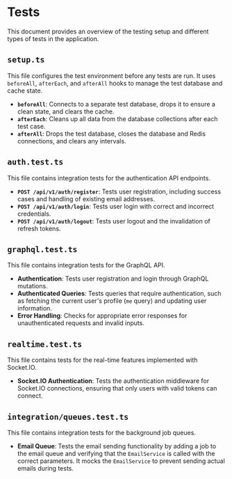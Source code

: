 # Tests

This document provides an overview of the testing setup and different types of tests in the application.

## `setup.ts`

This file configures the test environment before any tests are run. It uses `beforeAll`, `afterEach`, and `afterAll` hooks to manage the test database and cache state.

- **`beforeAll`**: Connects to a separate test database, drops it to ensure a clean state, and clears the cache.
- **`afterEach`**: Cleans up all data from the database collections after each test case.
- **`afterAll`**: Drops the test database, closes the database and Redis connections, and clears any intervals.

## `auth.test.ts`

This file contains integration tests for the authentication API endpoints.

- **`POST /api/v1/auth/register`**: Tests user registration, including success cases and handling of existing email addresses.
- **`POST /api/v1/auth/login`**: Tests user login with correct and incorrect credentials.
- **`POST /api/v1/auth/logout`**: Tests user logout and the invalidation of refresh tokens.

## `graphql.test.ts`

This file contains integration tests for the GraphQL API.

- **Authentication**: Tests user registration and login through GraphQL mutations.
- **Authenticated Queries**: Tests queries that require authentication, such as fetching the current user's profile (`me` query) and updating user information.
- **Error Handling**: Checks for appropriate error responses for unauthenticated requests and invalid inputs.

## `realtime.test.ts`

This file contains tests for the real-time features implemented with Socket.IO.

- **Socket.IO Authentication**: Tests the authentication middleware for Socket.IO connections, ensuring that only users with valid tokens can connect.

## `integration/queues.test.ts`

This file contains integration tests for the background job queues.

- **Email Queue**: Tests the email sending functionality by adding a job to the email queue and verifying that the `EmailService` is called with the correct parameters. It mocks the `EmailService` to prevent sending actual emails during tests.
